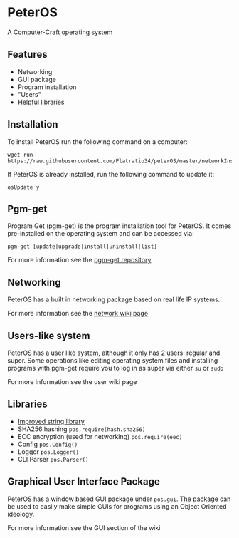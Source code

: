 # PeterOS

A Computer-Craft operating system

## Features

- Networking
- GUI package
- Program installation
- "Users"
- Helpful libraries

## Installation

To install PeterOS run the following command on a computer:

```console
wget run https://raw.githubusercontent.com/Platratio34/peterOS/master/networkInstaller.lua
```

If PeterOS is already installed, run the following command to update it:
```console
osUpdate y
```

## Pgm-get

Program Get (pgm-get) is the program installation tool for PeterOS.
It comes pre-installed on the operating system and can be accessed via:
```console
pgm-get [update|upgrade|install|uninstall|list]
```
For more information see the [pgm-get repository](https://github.com/peterOS-pgm-get/pgm-get)

## Networking

PeterOS has a built in networking package based on real life IP systems.

For more information see the [network wiki page](https://github.com/Platratio34/peterOS/wiki/Networking)

## Users-like system

PeterOS has a user like system, although it only has 2 users: regular and super.
Some operations like editing operating system files and installing programs with pgm-get require you to log in as super via either `su` or `sudo`

For more information see the user wiki page

## Libraries

- [Improved string library](https://github.com/Platratio34/peterOS/wiki/String-library)
- SHA256 hashing `pos.require(hash.sha256)`
- ECC encryption (used for networking) `pos.require(eec)`
- Config `pos.Config()`
- Logger `pos.Logger()`
- CLI Parser `pos.Parser()`

## Graphical User Interface Package

PeterOS has a window based GUI package under `pos.gui`.
The package can be used to easily make simple GUIs for programs using an Object Oriented ideology.

For more information see the GUI section of the wiki